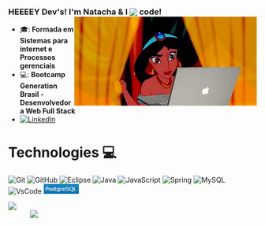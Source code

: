 ### HEEEEY Dev's! I'm Natacha & I <img align="center" width="25px" src="https://github.githubassets.com/images/icons/emoji/unicode/2764.png"> code!<img align="right"  width="370px" src="https://github.com/natachadpduarte/natachadpduarte/blob/main/jasmine.gif">


- 🎓:<b> Formada em Sistemas para internet e Processos gerenciais</b>
- 💻: <b>Bootcamp Generation Brasil - Desenvolvedora Web Full Stack</b>
- <a href="https://www.linkedin.com/in/natacha-duarte/"><img src="https://img.shields.io/badge/LinkedIn-%230077B5.svg?&style=flat-square&logo=linkedin&logoColor=white" alt="LinkedIn"> </a>

# Technologies 💻


![Git](https://camo.githubusercontent.com/edd3031a0956c904634f9a394267a6ba61e9a0bb95c9512a1fbc0725b4014d03/68747470733a2f2f696d672e736869656c64732e696f2f62616467652f2d4769742d626c61636b3f7374796c653d666c61742d737175617265266c6f676f3d676974)
![GitHub](https://camo.githubusercontent.com/85dc47a56a4e73ae7b6e64b3b4416785497e74219ae179ae8faaaca10d5a78d9/68747470733a2f2f696d672e736869656c64732e696f2f62616467652f2d4769744875622d3138313731373f7374796c653d666c61742d737175617265266c6f676f3d676974687562)
![Eclipse](https://camo.githubusercontent.com/5395fa328395998163ba3ae03e20eb6cd633c2535f4149cc6b2f5fa40113ecaf/68747470733a2f2f696d672e736869656c64732e696f2f62616467652f2d45636c697073652d3243323235353f7374796c653d666c61742d737175617265266c6f676f3d65636c69707365266c6f676f436f6c6f723d7768697465)
![Java](https://camo.githubusercontent.com/e17e119d8c9bb34ac9710be65d35d52a7e04cc260476760305525204df5f34b0/68747470733a2f2f696d672e736869656c64732e696f2f62616467652f2d4a6176612d3030373339363f7374796c653d666c61742d737175617265266c6f676f3d6a617661)
![JavaScript](https://camo.githubusercontent.com/cf1a0ef083a2372d7f66b4691d5d25bfd8c098f42871e8da90edb1f32ed187c4/68747470733a2f2f696d672e736869656c64732e696f2f62616467652f2d4a6176615363726970742d626c61636b3f7374796c653d666c61742d737175617265266c6f676f3d6a617661736372697074)
![Spring](https://camo.githubusercontent.com/d8f7e93bdb728c656b784b48c9229b2224067c147978e345773f21c0ac43f324/68747470733a2f2f696d672e736869656c64732e696f2f62616467652f2d537072696e672d3644423333463f7374796c653d666c61742d737175617265266c6f676f3d737072696e67266c6f676f436f6c6f723d7768697465)
![MySQL](https://camo.githubusercontent.com/4eade77f6242a74645c408f1cc48b4c05f3c7c8a74d0bf15c2a1e259e4d357d9/68747470733a2f2f696d672e736869656c64732e696f2f62616467652f2d4d7953514c2d3434373941313f7374796c653d666c61742d737175617265266c6f676f3d6d7973716c266c6f676f436f6c6f723d7768697465)
![VsCode](https://camo.githubusercontent.com/639d2f4c43a01e8f0382589b9e2dae1d20161b6ec0bc9a40dcd99917f1b2286d/68747470733a2f2f696d672e736869656c64732e696f2f62616467652f2d5653436f64652d3030374143433f7374796c653d666c61742d737175617265266c6f676f3d76697375616c2d73747564696f2d636f6465266c6f676f436f6c6f723d7768697465)
![PostgreSQL](https://github.com/natachadpduarte/natachadpduarte/blob/main/postgrSqL.PNG)




 <img align="left"  width="380px" src="https://github-readme-stats.vercel.app/api/top-langs/?username=natachadpduarte&exclude_repo=KNN-Image-Classification&show_icons=true&layout=compact&langs_count=8&theme=merko" />
 <img align="right" width="460px" src="https://github-readme-stats.vercel.app/api?username=natachadpduarte&show_icons=true&count_private=true&include_all_commits=true&theme=merko" />
